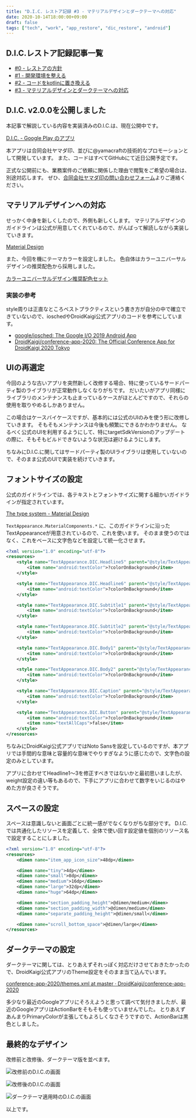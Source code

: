```yaml
---
title: "D.I.C. レストア記録 #3 - マテリアルデザインとダークテーマへの対応"
date: 2020-10-14T18:00:00+09:00
draft: false
tags: ["tech", "work", "app_restore", "dic_restore", "android"]
---
```


## D.I.C.レストア記録記事一覧

- [#0 - レストアの方針](/note/restore-dic-00/)
- [#1 - 開発環境を整える](/note/restore-dic-01/)
- [#2 - コードをkotlinに置き換える](/note/restore-dic-02/)
- [#3 - マテリアルデザインとダークテーマへの対応](/note/restore-dic-03/)

## D.I.C. v2.0.0を公開しました

本記事で解説している内容を実装済みのD.I.C.は、現在公開中です。

[D\.I\.C\. \- Google Play のアプリ](https://play.google.com/store/apps/details?id=jp.yamaglo.dic)

本アプリは合同会社ヤマダ印、並びに@yamacraftの技術的なプロモーションとして開発しています。
また、コードはすべてGitHubにて近日公開予定です。

正式な公開前にも、業務案件のご依頼に関係した理由で閲覧をご希望の場合は、別途対応します。
ぜひ、[合同会社ヤマダ印の問い合わせフォーム](https://yamadajirushi.co.jp/contact/)よりご連絡ください。

## マテリアルデザインへの対応

せっかく中身を新しくしたので、外側も新しくします。
マテリアルデザインのガイドラインは公式が用意してくれているので、がんばって解読しながら実装していきます。

[Material Design](https://material.io/)

また、今回を機にテーマカラーを設定しました。
色自体はカラーユニバーサルデザインの推奨配色から採用しました。

[カラーユニバーサルデザイン推奨配色セット](https://jfly.uni-koeln.de/colorset/)

### 実装の参考

style周りは正直なところベストプラクティスという書き方が自分の中で確立できていないので、ioschedやDroidKaigi公式アプリのコードを参考にしています。

- [google/iosched: The Google I/O 2019 Android App](https://github.com/google/iosched)
- [DroidKaigi/conference\-app\-2020: The Official Conference App for DroidKaigi 2020 Tokyo](https://github.com/DroidKaigi/conference-app-2020)

## UIの再選定

今回のような古いアプリを突然新しく改修する場合、特に使っているサードパーティ製のライブラリが正常動作しなくなりがちです。
だいたいがアプリ同様にライブラリのメンテナンスも止まっているケースがほとんどですので、それらの使用を取りやめるしかありません。

この場合はケースバイケースですが、基本的には公式のUIのみを使う形に改修していきます。
そもそもメンテナンスは今後も頻繁にできるかわかりません。
なるべく公式のUIを利用するようにして、特にtargetSdkVersionのアップデートの際に、そもそもビルドできないような状況は避けるようにします。

ちなみにD.I.C.に関してはサードパーティ製のUIライブラリは使用していないので、そのまま公式のUIで実装を続けていきます。

## フォントサイズの設定

公式のガイドラインでは、各テキストとフォントサイズに関する細かいガイドラインが指定されています。

[The type system \- Material Design](https://material.io/design/typography/the-type-system.html#type-scale)

`TextAppearance.MaterialComponents.*` に、このガイドラインに沿ったTextAppearanceが用意されているので、これを使います。
そのまま使うのではなく、これをベースに文字色などを設定して統一化させます。

```xml
<?xml version="1.0" encoding="utf-8"?>
<resources>
    <style name="TextAppearance.DIC.Headline5" parent="@style/TextAppearance.MaterialComponents.Headline5">
        <item name="android:textColor">?colorOnBackground</item>
    </style>

    <style name="TextAppearance.DIC.Headline6" parent="@style/TextAppearance.MaterialComponents.Headline6">
        <item name="android:textColor">?colorOnBackground</item>
    </style>

    <style name="TextAppearance.DIC.Subtitle1" parent="@style/TextAppearance.MaterialComponents.Subtitle1">
        <item name="android:textColor">?colorOnBackground</item>
    </style>

    <style name="TextAppearance.DIC.Subtitle2" parent="@style/TextAppearance.MaterialComponents.Subtitle2">
        <item name="android:textColor">?colorOnBackground</item>
    </style>

    <style name="TextAppearance.DIC.Body1" parent="@style/TextAppearance.MaterialComponents.Body1">
        <item name="android:textColor">?colorOnBackground</item>
    </style>

    <style name="TextAppearance.DIC.Body2" parent="@style/TextAppearance.MaterialComponents.Body2">
        <item name="android:textColor">?colorOnBackground</item>
    </style>

    <style name="TextAppearance.DIC.Caption" parent="@style/TextAppearance.MaterialComponents.Caption">
        <item name="android:textColor">?colorOnBackground</item>
    </style>

    <style name="TextAppearance.DIC.Button" parent="@style/TextAppearance.MaterialComponents.Button">
        <item name="android:textColor">?colorOnBackground</item>
        <item name="textAllCaps">false</item>
    </style>
</resources>
```

ちなみにDroidKaigi公式アプリではNoto Sansを設定しているのですが、本アプリでは手間的な意味と容量的な意味でやりすぎなように感じたので、文字色の設定のみとしています。

アプリに合わせてHeadline1〜3を修正すべきではないかと最初思いましたが、weight設定の違い等もあるので、下手にアプリに合わせて数字をいじるのはやめた方が良さそうです。

## スペースの設定

スペースは意識しないと画面ごとに統一感がでなくなりがちな部分です。
D.I.C.では共通化したリソースを定義して、全体で使い回す設定値を個別のリソース名で設定することにしました。

```xml
<?xml version="1.0" encoding="utf-8"?>
<resources>
    <dimen name="item_app_icon_size">48dp</dimen>

    <dimen name="tiny">4dp</dimen>
    <dimen name="small">8dp</dimen>
    <dimen name="medium">16dp</dimen>
    <dimen name="large">32dp</dimen>
    <dimen name="huge">64dp</dimen>

    <dimen name="section_padding_height">@dimen/medium</dimen>
    <dimen name="section_padding_width">@dimen/medium</dimen>
    <dimen name="separate_padding_height">@dimen/small</dimen>

    <dimen name="scroll_bottom_space">@dimen/large</dimen>
</resources>
```

## ダークテーマの設定

ダークテーマに関しては、とりあえずそれっぽく対応だけさせておきたかったので、DroidKaigi公式アプリのTheme設定をそのまま当て込んでいます。

[conference\-app\-2020/themes\.xml at master · DroidKaigi/conference\-app\-2020](https://github.com/DroidKaigi/conference-app-2020/blob/master/corecomponent/androidcomponent/src/main/res/values-night/themes.xml)

多少なり最近のGoogleアプリにそろえようと思って調べて気付きましたが、最近のGoogleアプリはActionBarをそもそも使っていませんでした。
とりあえずあんまりPrimaryColorが主張してもよろしくなさそうですので、ActionBarは黒色としました。

## 最終的なデザイン

改修前と改修後、ダークテーマ版を並べます。

![改修前のD.I.C.の画面](/note/image/restore-dic-03/restore-before-dic.png)

![改修後のD.I.C.の画面](/note/image/restore-dic-03/restore-after-dic.png)

![ダークテーマ適用時のD.I.C.の画面](/note/image/restore-dic-03/restore-after-dic-dark.png)

以上です。